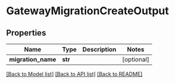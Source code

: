 # GatewayMigrationCreateOutput

## Properties
Name | Type | Description | Notes
------------ | ------------- | ------------- | -------------
**migration_name** | **str** |  | [optional] 

[[Back to Model list]](../README.md#documentation-for-models) [[Back to API list]](../README.md#documentation-for-api-endpoints) [[Back to README]](../README.md)


